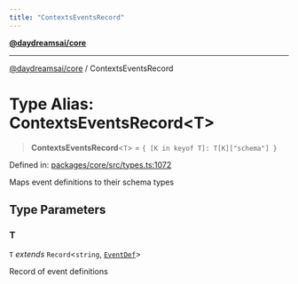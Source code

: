 ```yaml
---
title: "ContextsEventsRecord"
---
```


[**@daydreamsai/core**](./api-reference.md)

***

[@daydreamsai/core](./api-reference.md) / ContextsEventsRecord

# Type Alias: ContextsEventsRecord\<T\>

> **ContextsEventsRecord**\<`T`\> = `{ [K in keyof T]: T[K]["schema"] }`

Defined in: [packages/core/src/types.ts:1072](https://github.com/dojoengine/daydreams/blob/cade502c379b7b9e103832026447c86310638fce/packages/core/src/types.ts#L1072)

Maps event definitions to their schema types

## Type Parameters

### T

`T` *extends* `Record`\<`string`, [`EventDef`](./EventDef.md)\>

Record of event definitions
